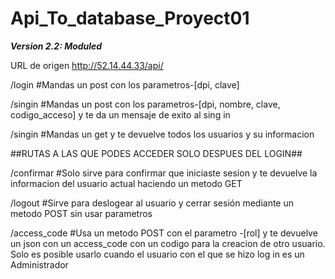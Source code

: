 # Api_To_database_Proyect01
**_Version 2.2: Moduled_**

URL de origen http://52.14.44.33/api/

/login  #Mandas un post con los parametros-[dpi, clave]

/singin #Mandas un post con los parametros-[dpi, nombre, clave, codigo_acceso] y te da un mensaje de exito al sing in

/singin #Mandas un get y te devuelve todos los usuarios y su informacion


##RUTAS A LAS QUE PODES ACCEDER SOLO DESPUES DEL LOGIN##

/confirmar #Solo sirve para confirmar que iniciaste sesion y te devuelve la informacion del usuario actual haciendo un metodo GET

/logout #Sirve para deslogear al usuario y cerrar sesión mediante un metodo POST sin usar parametros

/access_code #Usa un metodo POST con el parametro -[rol] y te devuelve un json con un access_code con un codigo para la creacion de otro usuario. Solo es posible usarlo cuando el usuario con el que se hizo log in es un Administrador
